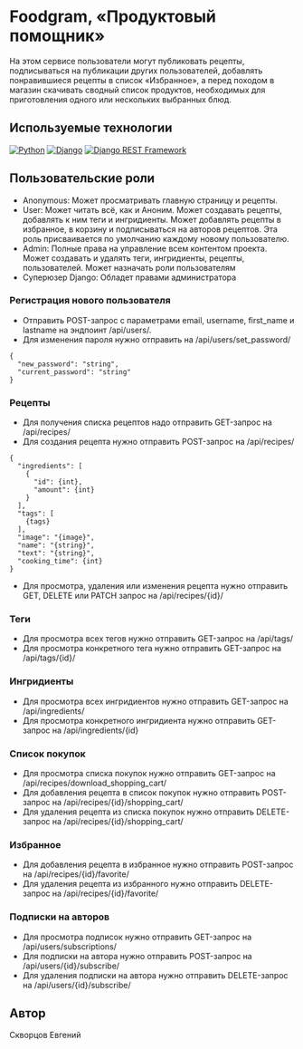 # Foodgram, «Продуктовый помощник»
На этом сервисе пользователи могут публиковать рецепты, подписываться на публикации других пользователей, добавлять понравившиеся рецепты в список «Избранное», а перед походом в магазин скачивать сводный список продуктов, необходимых для приготовления одного или нескольких выбранных блюд.

## Используемые технологии
[![Python](https://img.shields.io/badge/-Python-464646?style=flat-square&logo=Python)](https://www.python.org/)
[![Django](https://img.shields.io/badge/-Django-464646?style=flat-square&logo=Django)](https://www.djangoproject.com/)
[![Django REST Framework](https://img.shields.io/badge/-Django%20REST%20Framework-464646?style=flat-square&logo=Django%20REST%20Framework)](https://www.django-rest-framework.org/)

## Пользовательские роли

* Anonymous: Может просматривать главную страницу и рецепты.
* User: Может читать всё, как и Аноним. Может создавать рецепты, добавлять к ним теги и ингридиенты. Может добавлять рецепты в избранное, в корзину и подписываться на авторов рецептов. Эта роль присваивается по умолчанию каждому новому пользователю.
* Admin: Полные права на управление всем контентом проекта. Может создавать и удалять теги, ингридиенты, рецепты, пользователей. Может назначать роли пользователям
* Суперюзер Django: Обладет правами администратора


### Регистрация нового пользователя
* Отправить POST-запрос с параметрами email, username, first_name и lastname на эндпоинт /api/users/.
* Для изменения пароля нужно отправить на /api/users/set_password/
```
{
  "new_password": "string",
  "current_password": "string"
}
```

### Рецепты
* Для получения списка рецептов надо отправить GET-запрос на /api/recipes/
* Для создания рецепта нужно отправить POST-запрос на /api/recipes/
```
{
  "ingredients": [
    {
      "id": {int},
      "amount": {int}
    }
  ],
  "tags": [
    {tags}
  ],
  "image": "{image}",
  "name": "{string}",
  "text": "{string}",
  "cooking_time": {int}
}
```
* Для просмотра, удаления или изменения рецепта нужно отправить GET, DELETE или PATCH запрос на /api/recipes/{id}/

### Теги
* Для просмотра всех тегов нужно отправить GET-запрос на /api/tags/
* Для просмотра конкретного тега нужно отправить GET-запрос на /api/tags/{id}/

### Ингридиенты
* Для просмотра всех ингридиентов нужно отправить GET-запрос на /api/ingredients/
* Для просмотра конкретного ингридиента нужно отправить GET-запрос на /api/ingredients/{id}

### Список покупок
* Для просмотра списка покупок нужно отправить GET-запрос на /api/recipes/download_shopping_cart/
* Для добавления рецепта в список покупок нужно отправить POST-запрос на /api/recipes/{id}/shopping_cart/
* Для удаления рецепта из списка покупок нужно отправить DELETE-запрос на /api/recipes/{id}/shopping_cart/

### Избранное
* Для добавления рецепта в избранное нужно отправить POST-запрос на /api/recipes/{id}/favorite/
* Для удаления рецепта из избранного нужно отправить DELETE-запрос на /api/recipes/{id}/favorite/

### Подписки на авторов
* Для просмотра подписок нужно отправить GET-запрос на /api/users/subscriptions/
* Для подписки на автора нужно отправить POST-запрос на /api/users/{id}/subscribe/
* Для удаления подписки на автора нужно отправить DELETE-запрос на /api/users/{id}/subscribe/

## Автор
Скворцов Евгений
